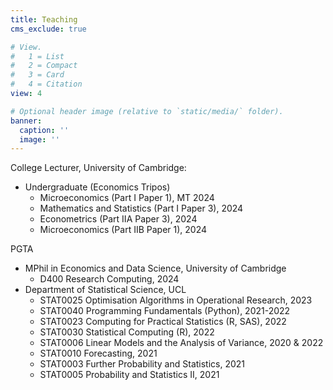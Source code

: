 ```yaml
---
title: Teaching
cms_exclude: true

# View.
#   1 = List
#   2 = Compact
#   3 = Card
#   4 = Citation
view: 4

# Optional header image (relative to `static/media/` folder).
banner:
  caption: ''
  image: ''
---
```


College Lecturer, University of Cambridge:
  - Undergraduate (Economics Tripos)
    - Microeconomics (Part I Paper 1), MT 2024
    - Mathematics and Statistics (Part I Paper 3), 2024
    - Econometrics (Part IIA Paper 3), 2024
    - Microeconomics (Part IIB Paper 1), 2024 
    
PGTA
- MPhil in Economics and Data Science, University of Cambridge
  - D400 Research Computing, 2024
- Department of Statistical Science, UCL
  - STAT0025 Optimisation Algorithms in Operational Research, 2023
  - STAT0040 Programming Fundamentals (Python), 2021-2022
  - STAT0023 Computing for Practical Statistics (R, SAS), 2022
  - STAT0030 Statistical Computing (R), 2022 
  - STAT0006 Linear Models and the Analysis of Variance, 2020 & 2022
  - STAT0010 Forecasting, 2021
  - STAT0003 Further Probability and Statistics, 2021
  - STAT0005 Probability and Statistics II, 2021
  
    
